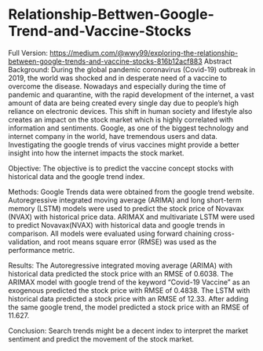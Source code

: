 # Relationship-Bettwen-Google-Trend-and-Vaccine-Stocks
Full Version: https://medium.com/@wwy99/exploring-the-relationship-between-google-trends-and-vaccine-stocks-816b12acf883
Abstract
Background:
During the global pandemic coronavirus (Covid-19) outbreak in 2019, the world was shocked and in desperate need of a vaccine to overcome the disease. Nowadays and especially during the time of pandemic and quarantine, with the rapid development of the internet, a vast amount of data are being created every single day due to people’s high reliance on electronic devices. This shift in human society and lifestyle also creates an impact on the stock market which is highly correlated with information and sentiments. Google, as one of the biggest technology and internet company in the world, have tremendous users and data. Investigating the google trends of virus vaccines might provide a better insight into how the internet impacts the stock market.

Objective:
The objective is to predict the vaccine concept stocks with historical data and the google trend index.

Methods:
Google Trends data were obtained from the google trend website. Autoregressive integrated moving average (ARIMA) and long short-term memory (LSTM) models were used to predict the stock price of Novavax (NVAX) with historical price data. ARIMAX and multivariate LSTM were used to predict Novavax(NVAX) with historical data and google trends in comparison. All models were evaluated using forward chaining cross-validation, and root means square error (RMSE) was used as the performance metric.

Results:
The Autoregressive integrated moving average (ARIMA) with historical data predicted the stock price with an RMSE of 0.6038. The ARIMAX model with google trend of the keyword “Covid-19 Vaccine” as an exogenous predicted the stock price with RMSE of 0.4838. The LSTM with historical data predicted a stock price with an RMSE of 12.33. After adding the same google trend, the model predicted a stock price with an RMSE of 11.627.

Conclusion:
Search trends might be a decent index to interpret the market sentiment and predict the movement of the stock market.



